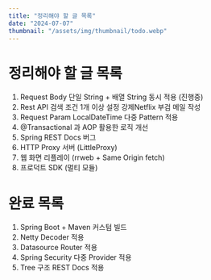 ```yaml
---
title: "정리해야 할 글 목록"
date: "2024-07-07"
thumbnail: "/assets/img/thumbnail/todo.webp"
---
```


# 정리해야 할 글 목록

1. Request Body 단일 String + 배열 String 동시 적용 (진행중)
2. Rest API 검색 조건 1개 이상 설정 강제Netflix 부검 메일 작성
3. Request Param LocalDateTime 다중 Pattern 적용
4. @Transactional 과 AOP 활용한 로직 개선
5. Spring REST Docs 버그
6. HTTP Proxy 서버 (LittleProxy)
7. 웹 화면 리플레이 (rrweb + Same Origin fetch)
8. 프로덕트 SDK (멀티 모듈)

# 완료 목록

1. Spring Boot + Maven 커스텀 빌드
2. Netty Decoder 적용
3. Datasource Router 적용
4. Spring Security 다중 Provider 적용
5. Tree 구조 REST Docs 적용